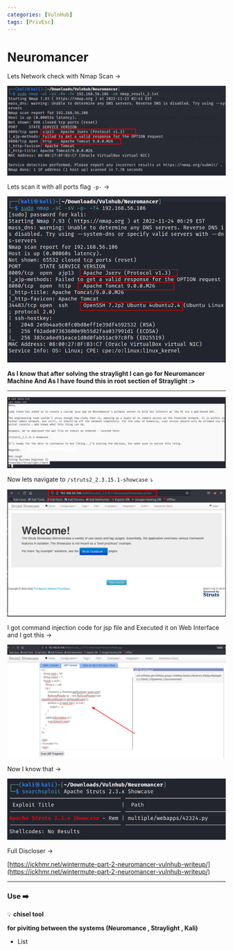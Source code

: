 ```yaml
---
categories: [VulnHub]
tags: [PrivEsc]
---
```

# Neuromancer

Lets Network check with Nmap Scan →

![Untitled](/Vulnhub-Files/img/Neuromancer/Untitled.png)

Lets scan it with all ports flag `-p-` →

![Untitled](/Vulnhub-Files/img/Neuromancer/Untitled%201.png)

**As I know that after solving the straylight I can go for Neuromancer Machine And As I have found this in root section of Straylight :>**

****

![Untitled](/Vulnhub-Files/img/Neuromancer/Untitled%202.png)

Now lets navigate to `/struts2_2.3.15.1-showcase` ⤵️

![Untitled](/Vulnhub-Files/img/Neuromancer/Untitled%203.png)

I got command injection code for jsp file and Executed it on Web Interface and I got this →

![Untitled](/Vulnhub-Files/img/Neuromancer/Untitled%204.png)

Now I know that →

![Untitled](/Vulnhub-Files/img/Neuromancer/Untitled%205.png)

Full Discloser →

[https://jckhmr.net/wintermute-part-2-neuromancer-vulnhub-writeup/](https://jckhmr.net/wintermute-part-2-neuromancer-vulnhub-writeup/)

---

### **Use ➡️**


💡 **chisel tool**

**for piviting between the systems (Neuromance , Straylight , Kali)**

- List
